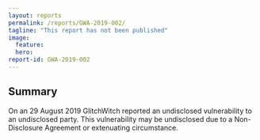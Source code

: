 ```yaml
---
layout: reports
permalink: /reports/GWA-2019-002/
tagline: "This report has not been published"
image:
  feature:
  hero:
report-id: GWA-2019-002
---
```


## Summary
On an 29 August 2019 GlitchWitch reported an undisclosed vulnerability to an undisclosed party. This vulnerability may be undisclosed due to a Non-Disclosure Agreement or extenuating circumstance.
